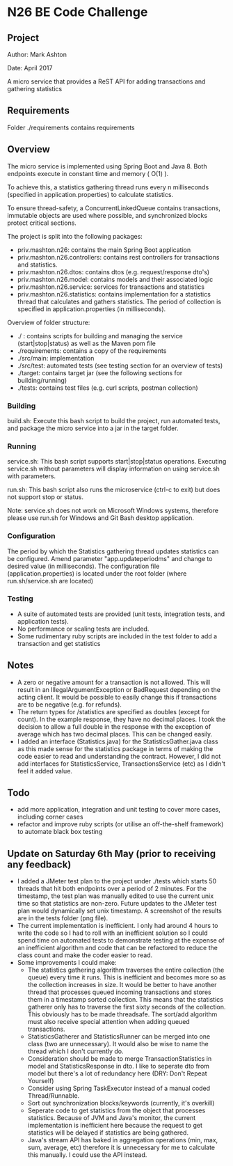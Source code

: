 # N26 BE Code Challenge

## Project
Author: Mark Ashton

Date: April 2017

A micro service that provides a ReST API for adding transactions and gathering statistics

## Requirements
Folder ./requirements contains requirements

## Overview
The micro service is implemented using Spring Boot and Java 8. Both endpoints execute in constant time and memory ( O(1) ).

To achieve this, a statistics gathering thread runs every n milliseconds (specified in application.properties) to calculate statistics.

To ensure thread-safety, a ConcurrentLinkedQueue contains transactions, immutable objects are used where possible, and synchronized blocks
protect critical sections.

The project is split into the following packages:

- priv.mashton.n26: contains the main Spring Boot application
- priv.mashton.n26.controllers: contains rest controllers for transactions and statistics.
- priv.mashton.n26.dtos: contains dtos (e.g. request/response dto's)
- priv.mashton.n26.model: contains models and their associated logic
- priv.mashton.n26.service: services for transactions and statistics
- priv.mashton.n26.statistics: contains implementation for a statistics thread that calculates and gathers statistics. The period of collection is 
specified in application.properties (in milliseconds).

Overview of folder structure:

- ./ : contains scripts for building and managing the service (start|stop|status) as well as the Maven pom file
- ./requirements: contains a copy of the requirements
- ./src/main: implementation
- ./src/test: automated tests (see testing section for an overview of tests)
- ./target: contains target jar (see the following sections for building/running)
- ./tests: contains test files (e.g. curl scripts, postman collection)

### Building

build.sh: Execute this bash script to build the project, run automated tests, and package the micro service into a jar in the target folder.

### Running

service.sh: This bash script supports start|stop|status operations. Executing service.sh without parameters will display information on using service.sh with parameters.

run.sh: This bash script also runs the microservice (ctrl-c to exit) but does not support stop or status.

Note: service.sh does not work on Microsoft Windows systems, therefore please use run.sh for Windows and Git Bash desktop application.

### Configuration

The period by which the Statistics gathering thread updates statistics can be configured. Amend parameter "app.updateperiodms" and change to desired value (in milliseconds).
The configuration file (application.properties) is located under the root folder (where run.sh/service.sh are located)

### Testing

- A suite of automated tests are provided (unit tests, integration tests, and application tests).
- No performance or scaling tests are included.
- Some rudimentary ruby scripts are included in the test folder to add a transaction and get statistics

## Notes

- A zero or negative amount for a transaction is not allowed. This will result in an IllegalArgumentException or BadRequest depending on the acting client.
It would be possible to easily change this if transactions are to be negative (e.g. for refunds).
- The return types for /statistics are specified as doubles (except for count). In the example response, they have no decimal places. I took the decision to 
allow a full double in the response with the exception of average which has two decimal places. This can be changed easily.
- I added an interface (Statistics.java) for the StatisticsGather.java class as this made sense for the statistics package in terms of
making the code easier to read and understanding the contract. However, I did not add interfaces for StatisticsService, 
TransactionsService (etc) as I didn't feel it added value.

## Todo

- add more application, integration and unit testing to cover more cases, including corner cases
- refactor and improve ruby scripts (or utilise an off-the-shelf framework) to automate black box testing

## Update on Saturday 6th May (prior to receiving any feedback)

- I added a JMeter test plan to the project under ./tests which starts 50 threads that hit both endpoints over a period of 2 minutes. For the timestamp, the test plan was manually edited to use the current
unix time so that statistics are non-zero. Future updates to the JMeter test plan would dynamically set unix timestamp. A screenshot of the results are in the tests folder (png file).
- The current implementation is inefficient. I only had around 4 hours to write the code so I had to roll with an inefficient solution so I could spend time on automated tests to demonstrate testing at the expense of
an inefficient algorithm and code that can be refactored to reduce the class count and make the coder easier to read.
- Some improvements I could make:
    - The statistics gathering algorithm traverses the entire collection (the queue) every time it runs. This is inefficient and becomes more so as the collection increases in size. It would be better to have another thread
     that processes queued incoming transactions and stores them in a timestamp sorted collection. This means that the statistics gatherer only has to traverse the first sixty seconds of the collection. This obviously has to 
     be made threadsafe. The sort/add algorithm must also receive special attention when adding queued transactions.
    - StatisticsGatherer and StatisticsRunner can be merged into one class (two are unnecessary). It would also be wise to name the thread which I don't currently do.    
    - Consideration should be made to merge TransactionStatistics in model and StatisticsResponse in dto. I like to seperate dto from model but there's a lot of redundancy here (DRY: Don't Repeat Yourself)
    - Consider using Spring TaskExecutor instead of a manual coded Thread/Runnable.
    - Sort out synchronization blocks/keywords (currently, it's overkill)
    - Seperate code to get statistics from the object that processes statistics. Because of JVM and Java's monitor, the current implementation is inefficient here because the request to get statistics will be delayed if statistics are being gathered.
    - Java's stream API has baked in aggregation operations (min, max, sum, average, etc) therefore it is unnecessary for me to calculate this manually. I could use the API instead.
